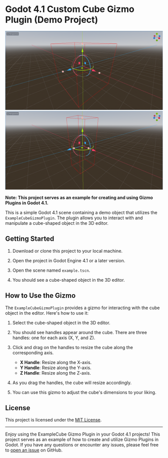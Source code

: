 # Godot 4.1 Custom Cube Gizmo Plugin (Demo Project)

![Normal](screenshots/normal.png) 
![Adjusted](screenshots/adjusted.png)

**Note: This project serves as an example for creating and using Gizmo Plugins in Godot 4.1.**

This is a simple Godot 4.1 scene containing a demo object that utilizes the `ExampleCubeGizmoPlugin`. The plugin allows you to interact with and manipulate a cube-shaped object in the 3D editor.

## Getting Started

1. Download or clone this project to your local machine.

2. Open the project in Godot Engine 4.1 or a later version.

3. Open the scene named `example.tscn`.

4. You should see a cube-shaped object in the 3D editor.

## How to Use the Gizmo

The `ExampleCubeGizmoPlugin` provides a gizmo for interacting with the cube object in the editor. Here's how to use it:

1. Select the cube-shaped object in the 3D editor.

2. You should see handles appear around the cube. There are three handles: one for each axis (X, Y, and Z).

3. Click and drag on the handles to resize the cube along the corresponding axis.

   - **X Handle**: Resize along the X-axis.
   - **Y Handle**: Resize along the Y-axis.
   - **Z Handle**: Resize along the Z-axis.

4. As you drag the handles, the cube will resize accordingly.

5. You can use this gizmo to adjust the cube's dimensions to your liking.

## License

This project is licensed under the [MIT License](LICENSE.md).

---

Enjoy using the ExampleCube Gizmo Plugin in your Godot 4.1 projects! This project serves as an example of how to create and utilize Gizmo Plugins in Godot. If you have any questions or encounter any issues, please feel free to [open an issue](https://github.com/arnemileswinter/godot-cube-gizmo-demo/issues) on GitHub.
